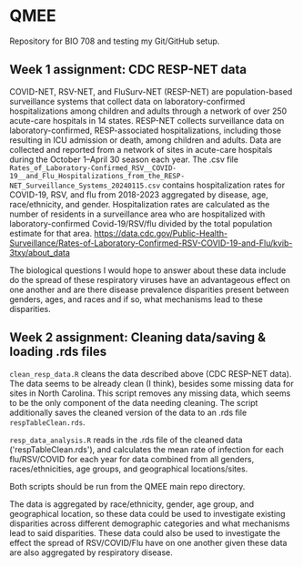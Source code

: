 # QMEE
Repository for BIO 708 and testing my Git/GitHub setup.

## Week 1 assignment: CDC RESP-NET data

COVID-NET, RSV-NET, and FluSurv-NET (RESP-NET) are population-based surveillance systems that collect data on laboratory-confirmed hospitalizations among children and adults through a network of over 250 acute-care hospitals in 14 states. RESP-NET collects surveillance data on laboratory-confirmed, RESP-associated hospitalizations, including those resulting in ICU admission or death, among children and adults. Data are collected and reported from a network of sites in acute-care hospitals during the October 1–April 30 season each year. The .csv file `Rates_of_Laboratory-Confirmed_RSV__COVID-19__and_Flu_Hospitalizations_from_the_RESP-NET_Surveillance_Systems_20240115.csv` contains hospitalization rates for COVID-19, RSV, and flu from 2018-2023 aggregated by disease, age, race/ethnicity, and gender. Hospitalization rates are calculated as the number of residents in a surveillance area who are hospitalized with laboratory-confirmed Covid-19/RSV/flu divided by the total population estimate for that area. 
https://data.cdc.gov/Public-Health-Surveillance/Rates-of-Laboratory-Confirmed-RSV-COVID-19-and-Flu/kvib-3txy/about_data

The biological questions I would hope to answer about these data include do the spread of these respiratory viruses have an advantageous effect on one another and are there disease prevalence disparities present between genders, ages, and races and if so, what mechanisms lead to these disparities. 

## Week 2 assignment: Cleaning data/saving & loading .rds files

`clean_resp_data.R` cleans the data described above (CDC RESP-NET data). The data seems to be already clean (I think), besides some missing data for sites in North Carolina. This script removes any missing data, which seems to be the only component of the data needing cleaning. The script additionally saves the cleaned version of the data to an .rds file `respTableClean.rds`. 

`resp_data_analysis.R` reads in the .rds file of the cleaned data ('respTableClean.rds'), and calculates the mean rate of infection for each flu/RSV/COVID for each year for data combined from all genders, races/ethnicities, age groups, and geographical locations/sites. 

Both scripts should be run from the QMEE main repo directory. 

The data is aggregated by race/ethnicity, gender, age group, and geographical location, so these data could be used to investigate existing disparities across different demographic categories and what mechanisms lead to said disparities. These data could also be used to investigate the effect the spread of RSV/COVID/Flu have on one another given these data are also aggregated by respiratory disease. 
